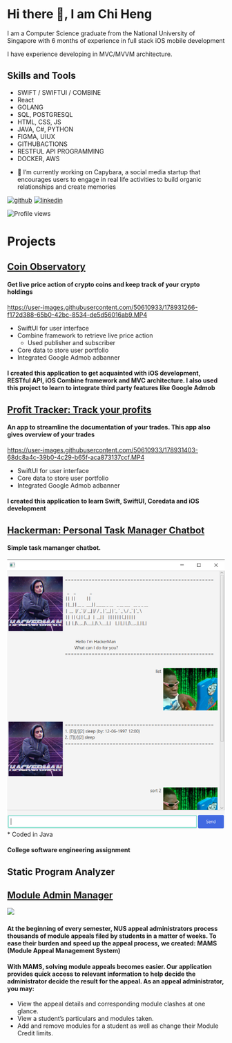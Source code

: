 # Hi there 👋, I am Chi Heng
I am a Computer Science graduate from the National University of Singapore with 6 months of experience in full stack iOS mobile development

I have experience developing in MVC/MVVM architecture.

## Skills and Tools
* SWIFT / SWIFTUI / COMBINE
* React
* GOLANG 
* SQL, POSTGRESQL
* HTML, CSS, JS
* JAVA, C#, PYTHON
* FIGMA, UIUX
* GITHUBACTIONS
* RESTFUL API PROGRAMMING
* DOCKER, AWS

- 🔭 I’m currently working on Capybara, a social media startup that encourages users to engage in real life activities to build organic relationships and create memories 


[<img src='https://cdn.jsdelivr.net/npm/simple-icons@3.0.1/icons/github.svg' alt='github' height='40'>](https://github.com/AaronLuk)  [<img src='https://cdn.jsdelivr.net/npm/simple-icons@3.0.1/icons/linkedin.svg' alt='linkedin' height='40'>](https://www.linkedin.com/in/luk-chi-heng-326544227/)  

![Profile views](https://gpvc.arturio.dev/AaronLuk)  


# Projects

## [Coin Observatory](https://apps.apple.com/tt/app/coin-observatory/id1603190325)

#### Get live price action of crypto coins and keep track of your crypto holdings

https://user-images.githubusercontent.com/50610933/178931266-f172d388-65b0-42bc-8534-de5d56016ab9.MP4

* SwiftUI for user interface
* Combine framework to retrieve live price action
  * Used publisher and subscriber 
* Core data to store user portfolio
* Integrated Google Admob adbanner

#### I created this application to get acquainted with iOS development, RESTful API, iOS Combine framework and MVC architecture.  I also used this project to learn to integrate third party features like Google Admob

## [Profit Tracker: Track your profits](https://apps.apple.com/sg/app/profit-tracker-track-profits/id1606201584)
#### An app to streamline the documentation of your trades.  This app also gives overview of your trades

https://user-images.githubusercontent.com/50610933/178931403-68dc8a4c-39b0-4c29-b65f-aca873137ccf.MP4

* SwiftUI for user interface
* Core data to store user portfolio
* Integrated Google Admob adbanner

#### I created this application to learn Swift, SwiftUI, Coredata and iOS development

## [Hackerman: Personal Task Manager Chatbot](https://github.com/AaronLuk/duke)
#### Simple task mamanger chatbot.
<img src="https://github.com/AaronLuk/duke/blob/master/src/main/resources/images/userGuide.png">
* Coded in Java

#### College software engineering assignment 

## Static Program Analyzer

## [Module Admin Manager](https://github.com/AaronLuk/MAMS)

<img src="https://github.com/AaronLuk/MAMS/blob/master/docs/images/Ui.png">



#### At the beginning of every semester, NUS appeal administrators process thousands of module appeals filed by students in a matter of weeks. To ease their burden and speed up the appeal process, we created: MAMS (Module Appeal Management System)

#### With MAMS, solving module appeals becomes easier. Our application provides quick access to relevant information to help decide the administrator decide the result for the appeal. As an appeal administrator, you may:

* View the appeal details and corresponding module clashes at one glance.
* View a student’s particulars and modules taken.
* Add and remove modules for a student as well as change their Module Credit limits.
